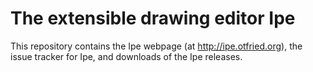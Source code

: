 # The extensible drawing editor Ipe

This repository contains the Ipe webpage (at http://ipe.otfried.org), the
issue tracker for Ipe, and downloads of the Ipe releases.
